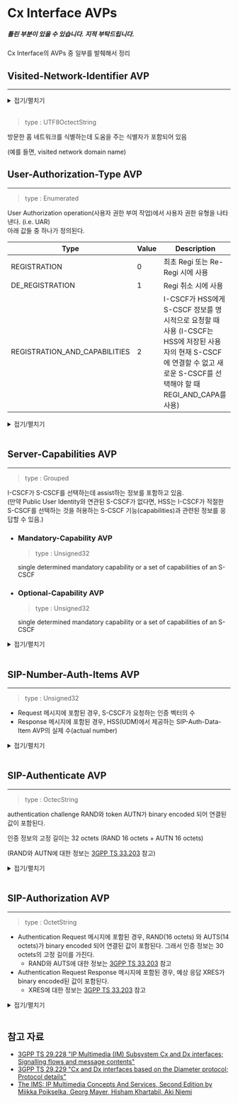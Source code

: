 # Cx Interface AVPs

##### _틀린 부분이 있을 수 있습니다. 지적 부탁드립니다._

Cx Interface의 AVPs 중 일부를 발췌해서 정리

## Visited-Network-Identifier AVP
---

<details>
<summary>접기/펼치기</summary>

The Visited-Network-Identifier AVP is of type OctetString. This AVP contains an identifier that helps the HSS to identify the visited network (e.g. the visited network domain name). Coding of octets is H-PLMN operator specific. The I-CSCF maps a received P-Visited-Network-ID onto an Octet String value that is consistently configured in I-CSCF and HSS to uniquely identify the visited network.<br>

</details><br>

>type : UTF8OctectString

방문한 홈 네트워크를 식별하는데 도움을 주는 식별자가 포함되어 있음

(예를 들면, visited network domain name)

## User-Authorization-Type AVP
---

>type : Enumerated

User Authorization operation(사용자 권한 부여 작업)에서 사용자 권한 유형을 나타낸다.
(i.e. UAR)   
아래 값들 중 하나가 정의된다.

| Type                          | Value | Description                                                                                                                                                                |
| ----------------------------- | ----- | -------------------------------------------------------------------------------------------------------------------------------------------------------------------------- |
| REGISTRATION                  | 0     | 최초 Regi 또는 Re-Regi 시에 사용                                                                                                                                           |
| DE_REGISTRATION               | 1     | Regi 취소 시에 사용                                                                                                                                                        |
| REGISTRATION_AND_CAPABILITIES | 2     | I-CSCF가 HSS에게 S-CSCF 정보를 명시적으로 요청할 때 사용 (I-CSCF는 HSS에 저장된 사용자의 현재 S-CSCF에 연결할 수 없고 새로운 S-CSCF를 선택해야 할 때 REGI_AND_CAPA를 사용) |

<details>
<summary>접기/펼치기</summary>

The User-Authorization-Type AVP is of type Enumerated, and indicates the type of user authorization being performed in a User Authorization operation, i.e. UAR command. The following values are defined:<br><br>
REGISTRATION (0)<br>
	This value is used in case of the initial registration or re-registration. I-CSCF determines this from the Expires field or expires parameter in Contact field in the SIP REGISTER method if it is not equal to zero.  <br>
	This is the default value.<br><br>
DE_REGISTRATION (1)<br>
	This value is used in case of the de-registration. I-CSCF determines this from the Expires field or expires parameter in Contact field in the SIP REGISTER method if it is equal to zero.<br><br>
REGISTRATION_AND_CAPABILITIES (2)<br>
	This value is used when the I-CSCF explicitly requests S-CSCF capability information from the HSS. The I-CSCF shall use this value when the user's current S-CSCF, which is stored in the HSS, cannot be contacted and a new S-CSCF needs to be selected<br>
<br>

</details><br>


## Server-Capabilities AVP
---

>type : Grouped

I-CSCF가 S-CSCF를 선택하는데 assist하는 정보를 포함하고 있음.   
(만약 Public User Identity와 연관된 S-CSCF가 없다면, HSS는 I-CSCF가 적절한 S-CSCF를 선택하는 것을 허용하는 S-CSCF 기능(capabilities)과 관련된 정보를 응답할 수 있음.)

- ### Mandatory-Capability AVP
    >type : Unsigned32   
    
    single determined mandatory capability or a set of capabilities of an S-CSCF

- ### Optional-Capability AVP
    >type : Unsigned32   
    
    single determined mandatory capability or a set of capabilities of an S-CSCF


<details>
<summary>접기/펼치기</summary>

The Server-Capabilities AVP is of type Grouped. This AVP contains information to assist the I-CSCF in the selection of an S-CSCF.<br>
AVP format<br>
Server-Capabilities ::= \<AVP header: 603 10415\><br>
*[Mandatory-Capability]<br>
*[Optional-Capability]<br>
*[Server-Name]<br>
*[AVP]<br><br>
6.3.5	Mandatory-Capability AVP<br>
The Mandatory-Capability AVP is of type Unsigned32. Each value included in this AVP can be used to represent a single determined mandatory capability or a set of capabilities of an S-CSCF, as described in 3GPP TS 29.228 [1] (clause 6.7).<br><br>
6.3.6	Optional-Capability AVP<br>
The Optional-Capability AVP is of type Unsigned32. Each value included in this AVP can be used to represent a single determined optional capability or a set of capabilities of an S-CSCF, as described in 3GPP TS 29.228 [1] (clause 6.7).<br>

6.7	S-CSCF Assignment<br>
The list of mandatory and optional capabilities received by an I-CSCF from the HSS allows operators to distribute users between S-CSCFs, depending on the different capabilities (e.g. features, role, geographical location) that each S-CSCF may have. Alternatively, an operator has the possibility to steer users to certain S-CSCFs.<br>
The operator shall define (possibly based on the functionality offered by each S-CSCF installed in the network) the exact meaning of the S-CSCF mandatory and optional capabilities available in his network. It is an operator task to allocate a unique value to represent a single capability (e.g. support of "wildcarded PSI") or a set of capabilities (e.g. support of "alias" and "Shared IFC sets" and "wildcarded PSI") and to use these values to identify capabilities that are mandatory and/or optional to support for a given subscription. It is a configuration task for the operator to ensure that the I-CSCF has a correct record of the capabily values received from the HSS for each S-CSCF available in his network. The I-CSCF and the HSS do not need to know the semantic of these values. This semantic is exclusively an operator issue.<br>
As a first choice, the I-CSCF shall select an S-CSCF that has all the mandatory and optional capabilities for the user. Only if that is not possible shall the I-CSCF apply a 'best-fit' algorithm. If more than one S-CSCF is identified that supports all mandatory capabilities the I-CSCF may then consider optional capabilities in selecting a specific S-CSCF. The 'best-fit' algorithm is implementation dependent and out of the scope of this specification.<br>
It is the responsibility of the operator to ensure that there are S-CSCFs which have mandatory capabilities indicated by the HSS for any given user. However, configuration errors may occur. If such errors occur and they prevent the I-CSCF from selecting an S-CSCF which meets the mandatory capabilities indicated by the HSS, the I-CSCF shall inform the operator via the O&M subsystem.<br>
As an alternative to selecting an S-CSCF based on the list of capabilities received from the HSS, it is possible to steer users to certain S-CSCFs. To do this, the operator may include one or more S-CSCF names as part of the capabilities of the user profile. The reason for the selection (e.g. all the users belonging to the same company/group could be in the same S-CSCF to implement a VPN service) and the method of selection are operator issues and out of the scope of this specification. If this alternative is chosen, the HSS shall include Server-Name AVPs in the Server-Capabilities AVP and should not include Mandatory-Capability AVPs or Optional-Capability AVPs in the Server-Capabilities AVP, and the I-CSCF when receiving Server-Name AVPs within the Server-Capabilities AVP shall discard any Mandatory-Capability AVP and any Optional-Capability AVP received within the Server-Capabilities AVP.<br>
The following table is a guideline for operators that records S-CSCF capabilities that need to be supported by an S-CSCF in order to serve a user or a service (identified by a Public User Identity or Public Service Identity), that cannot be served by an S-CSCF which is only compliant to a previous 3GPP release.<br>

</details><br>

## SIP-Number-Auth-Items AVP
---

>type : Unsigned32

- Request 메시지에 포함된 경우, S-CSCF가 요청하는 인증 벡터의 수
- Response 메시지에 포함된 경우, HSS(UDM)에서 제공하는 SIP-Auth-Data-Item AVP의 실제 수(actual number)

<details>
<summary>접기/펼치기</summary>

6.3.8	SIP-Number-Auth-Items AVP<br>
The SIP-Number-Auth-Items AVP is of type Unsigned32.<br>
When used in a request, the SIP-Number-Auth-Items indicates the number of authentication vectors the S-CSCF is requesting. This can be used, for instance, when the client is requesting several pre-calculated authentication vectors. In the answer message, the SIP-Number-Auth-Items AVP indicates the actual number of SIP-Auth-Data-Item AVPs provided by the Diameter server. <br>

</details><br>

## SIP-Authenticate AVP
---

>type : OctecString

authentication challenge RAND와 token AUTN가 binary encoded 되어 연결된 값이 포함된다.

인증 정보의 고정 길이는 32 octets (RAND 16 octets + AUTN 16 octets)

(RAND와 AUTN에 대한 정보는 [3GPP TS 33.203](https://portal.3gpp.org/desktopmodules/Specifications/SpecificationDetails.aspx?specificationId=2277) 참고)

<details>
<summary>접기/펼치기</summary>

6.3.10	SIP-Authenticate AVP<br>
The SIP-Authenticate AVP is of type OctetString and contains specific parts of the data portion of the WWW-Authenticate or Proxy-Authenticate SIP headers that are to be present in a SIP response. <br>
It shall contain, binary encoded, the concatenation of the authentication challenge RAND and the token AUTN. See 3GPP TS 33.203 [3] for further details about RAND and AUTN. The Authentication Information has a fixed length of 32 octets; the 16 most significant octets shall contain the RAND, the 16 least significant octets shall contain the AUTN.<br>

</details><br>

## SIP-Authorization AVP
---

>type : OctetString

- Authentication Request 메시지에 포함된 경우, RAND(16 octets) 와 AUTS(14 octets)가 binary encoded 되어 연결된 값이 포함된다. 그래서 인증 정보는 30 octets의 고정 길이를 가진다.
  - RAND와 AUTS에 대한 정보는 [3GPP TS 33.203](https://portal.3gpp.org/desktopmodules/Specifications/SpecificationDetails.aspx?specificationId=2277) 참고
- Authentication Request Response 메시지에 포함된 경우, 예상 응답 XRES가 binary encoded된 값이 포함된다.
  - XRES에 대한 정보는 [3GPP TS 33.203](https://portal.3gpp.org/desktopmodules/Specifications/SpecificationDetails.aspx?specificationId=2277) 참고

<details>
<summary>접기/펼치기</summary>

6.3.11	SIP-Authorization AVP<br>
The SIP-Authorization AVP is of type OctetString and contains specific parts of the data portion of the Authorization or Proxy-Authorization SIP headers suitable for inclusion in a SIP request. <br>
When included in an Authentication Request, it shall contain the concatenation of RAND, as sent to the terminal, and AUTS, as received from the terminal. RAND and AUTS shall both be binary encoded. See 3GPP TS 33.203 [3] for further details about RAND and AUTS. The Authorization Information has a fixed length of 30 octets; the 16 most significant octets shall contain the RAND, the 14 least significant octets shall contain the AUTS.<br>
When included in an Authentication Request Response, it shall contain, binary encoded, the expected response XRES. See 3GPP TS 33.203 [3] for further details about XRES. <br>

</details><br>

## 참고 자료
- [3GPP TS 29.228 "IP Multimedia (IM) Subsystem Cx and Dx interfaces; Signalling flows and message contents"](https://portal.3gpp.org/desktopmodules/Specifications/SpecificationDetails.aspx?specificationId=1681)
- [3GPP TS 29.229 "Cx and Dx interfaces based on the Diameter protocol; Protocol details"](https://portal.3gpp.org/desktopmodules/Specifications/SpecificationDetails.aspx?specificationId=1682)
- [The IMS: IP Multimedia Concepts And Services, Second Edition by Miikka Poikselka, Georg Mayer, Hisham Khartabil, Aki Niemi](https://www.oreilly.com/library/view/the-ims-ip/9780470019061/9780470019061_s-cscf_assignment.html)